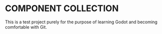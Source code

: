 # COMPONENT COLLECTION

This is a test project purely for the purpose of learning Godot and becoming comfortable with Git.
